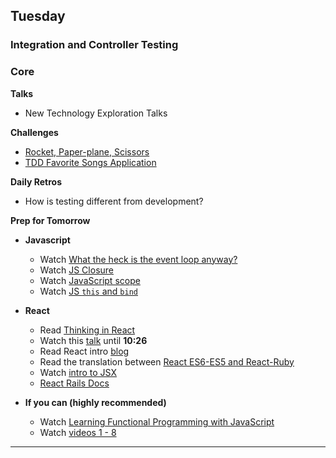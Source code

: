 ## Tuesday
### Integration and Controller Testing

### Core

**Talks**

- New Technology Exploration Talks

**Challenges**

- [Rocket, Paper-plane, Scissors](../../../../rocket-paperplane-scissors-challenge)
- [TDD Favorite Songs Application](../../../../tdd-favorite-songs-rails-challenge)

**Daily Retros**

- How is testing different from development?

**Prep for Tomorrow**

- **Javascript**
	- Watch [What the heck is the event loop anyway?](https://www.youtube.com/watch?v=8aGhZQkoFbQ)
	- Watch [JS Closure](https://www.youtube.com/watch?v=CQqwU2Ixu-U&index=5&list=PL0zVEGEvSaeEd9hlmCXrk5yUyqUag-n84)
	- Watch [JavaScript scope](https://www.youtube.com/watch?v=CQqwU2Ixu-U)
	- Watch [JS `this` and `bind`](https://www.youtube.com/watch?v=PIkA60I0dKU)


- **React**
	- Read [Thinking in React](https://facebook.github.io/react/docs/thinking-in-react.html)
	- Watch this [talk](https://www.youtube.com/watch?v=qqVbr_LaCIo) until **10:26**
	- Read React intro [blog](https://blog.risingstack.com/the-react-way-getting-started-tutorial/)
	- Read the translation between [React ES6-ES5 and React-Ruby](http://panw.weebly.com/programming/translation-for-react-es5-es6-and-if-react-was-in-ruby)
	- Watch [intro to JSX](https://frontendmasters.com/courses/react-intro/#v=mc66igcb45)
	- [React Rails Docs](https://github.com/reactjs/react-rails)


- **If you can (highly recommended)**
	- Watch [Learning Functional Programming with JavaScript](https://www.youtube.com/watch?v=e-5obm1G_FY)
	- Watch [videos 1 - 8](https://www.youtube.com/playlist?list=PL0zVEGEvSaeEd9hlmCXrk5yUyqUag-n84)

---
